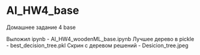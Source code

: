 # AI_HW4_base
Домашнее задание 4 base

Выложил ipynb - AI_HW4_woodenML_base.ipynb
Лучшее дерево в pickle - best_decision_tree.pkl
Скрин с деревом решений - Desicion_tree.jpeg
